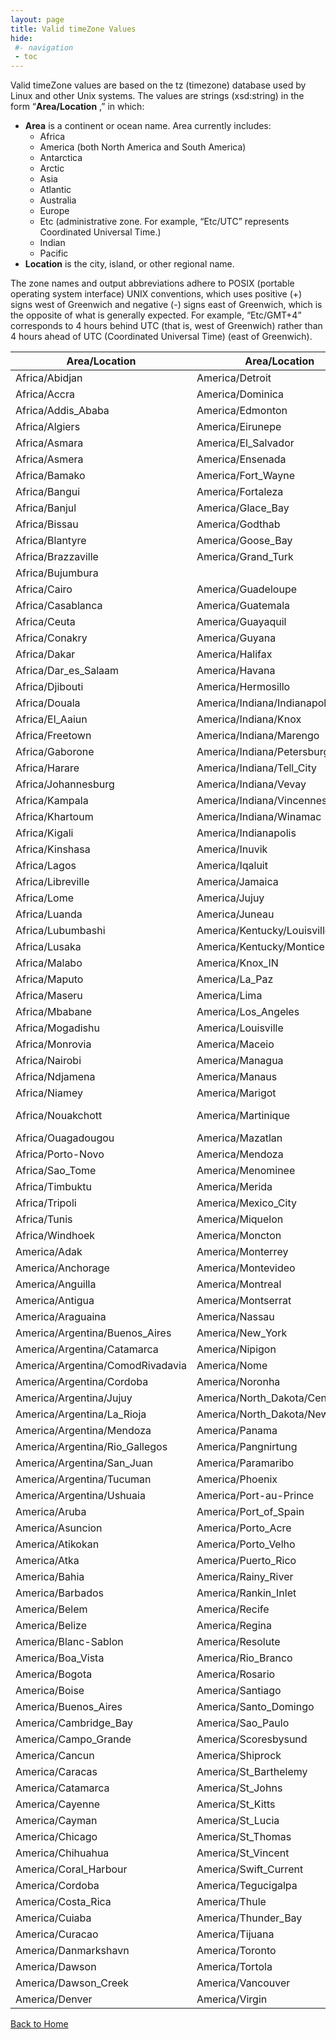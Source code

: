 ```yaml
---
layout: page
title: Valid timeZone Values
hide:
 #- navigation
 - toc
---
```



Valid timeZone values are based on the tz (timezone) database used by Linux and other Unix systems. The values are strings (xsd:string) in the form “**Area/Location** ,” in which:

  * **Area** is a continent or ocean name. Area currently includes: 
    * Africa
    * America (both North America and South America)
    * Antarctica
    * Arctic
    * Asia
    * Atlantic
    * Australia
    * Europe
    * Etc (administrative zone. For example, “Etc/UTC” represents Coordinated Universal Time.)
    * Indian
    * Pacific
  * **Location** is the city, island, or other regional name.

The zone names and output abbreviations adhere to POSIX (portable operating system interface) UNIX conventions, which uses positive (+) signs west of Greenwich and negative (-) signs east of Greenwich, which is the opposite of what is generally expected. For example, “Etc/GMT+4” corresponds to 4 hours behind UTC (that is, west of Greenwich) rather than 4 hours ahead of UTC (Coordinated Universal Time) (east of Greenwich).

Area/Location  |  Area/Location  |  Area/Location  |  Area/Location  |  Area/Location  |  Area/Location  
---|---|---|---|---|---  
Africa/Abidjan   	 | 	America/Detroit   	 | 	America/Whitehorse   	 | 	Asia/Yekaterinburg   	 | 	Europe/Berlin   	 | 	Pacific/Enderbury   
Africa/Accra   	 | 	America/Dominica   	 | 	America/Winnipeg   	 | 	Asia/Yerevan   	 | 	Europe/Bratislava   	 | 	Pacific/Fakaofo   
Africa/Addis_Ababa   	 | 	America/Edmonton   	 | 	America/Yakutat   	 | 	Atlantic/Azores   	 | 	Europe/Brussels   	 | 	Pacific/Fiji   
Africa/Algiers   	 | 	America/Eirunepe   	 | 	America/Yellowknife   	 | 	Atlantic/Bermuda   	 | 	Europe/Bucharest   	 | 	Pacific/Funafuti   
Africa/Asmara   	 | 	America/El_Salvador   	 | 	Antarctica/Casey   	 | 	Atlantic/Canary   	 | 	Europe/Budapest   	 | 	Pacific/Galapagos   
Africa/Asmera   	 | 	America/Ensenada   	 | 	Antarctica/Davis   	 | 	Atlantic/Cape_Verde   	 | 	Europe/Chisinau   	 | 	Pacific/Gambier   
Africa/Bamako   	 | 	America/Fort_Wayne   	 | 	Antarctica/DumontDUrville   	 | 	Atlantic/Faeroe   	 | 	Europe/Copenhagen   	 | 	Pacific/Guadalcanal   
Africa/Bangui   	 | 	America/Fortaleza   	 | 	Antarctica/Mawson   	 | 	Atlantic/Faroe   	 | 	Europe/Dublin   	 | 	Pacific/Guam   
Africa/Banjul   	 | 	America/Glace_Bay   	 | 	Antarctica/McMurdo   	 | 	Atlantic/Jan_Mayen   	 | 	Europe/Gibraltar   	 | 	Pacific/Honolulu   
Africa/Bissau   	 | 	America/Godthab   	 | 	Antarctica/Palmer   	 | 	Atlantic/Madeira   	 | 	Europe/Guernsey   	 | 	Pacific/Johnston   
Africa/Blantyre   	 | 	America/Goose_Bay   	 | 	Antarctica/Rothera   	 | 	Atlantic/Reykjavik   	 | 	Europe/Helsinki   	 | 	Pacific/Kiritimati   
Africa/Brazzaville   	 | 	America/Grand_Turk   	 | 	Antarctica/South_Pole   	 | 	Atlantic/South_Georgia   	 | 	Europe/Isle_of_Man   	 | 	Pacific/Kosrae   
Africa/Bujumbura   	 | 	|  America/Grenada   	 | 	Antarctica/Syowa   	 | 	Atlantic/St_Helena   	 | 	Europe/Istanbul   	 | 	Pacific/Kwajalein   
Africa/Cairo   	 | 	America/Guadeloupe   	 | 	Antarctica/Vostok   	 | 	Atlantic/Stanley   	 | 	Europe/Jersey   	 | 	Pacific/Majuro   
Africa/Casablanca   	 | 	America/Guatemala   	 | 	Arctic/Longyearbyen   	 | 	Australia/ACT   	 | 	Europe/Kaliningrad   	 | 	Pacific/Marquesas   
Africa/Ceuta   	 | 	America/Guayaquil   	 | 	Asia/Aden   	 | 	Australia/Adelaide   	 | 	Europe/Kiev   	 | 	Pacific/Midway   
Africa/Conakry   	 | 	America/Guyana   	 | 	Asia/Almaty   	 | 	Australia/Brisbane   	 | 	Europe/Lisbon   	 | 	Pacific/Nauru   
Africa/Dakar   	 | 	America/Halifax   	 | 	Asia/Amman   	 | 	Australia/Broken_Hill   	 | 	Europe/Ljubljana   	 | 	Pacific/Niue   
Africa/Dar_es_Salaam   	 | 	America/Havana   	 | 	Asia/Anadyr   	 | 	Australia/Canberra   	 | 	Europe/London   	 | 	Pacific/Norfolk   
Africa/Djibouti   	 | 	America/Hermosillo   	 | 	Asia/Aqtau   	 | 	Australia/Currie   	 | 	Europe/Luxembourg   	 | 	Pacific/Noumea   
Africa/Douala   	 | 	America/Indiana/Indianapolis   	 | 	Asia/Aqtobe   	 | 	Australia/Darwin   	 | 	Europe/Madrid   	 | 	Pacific/Pago_Pago   
Africa/El_Aaiun   	 | 	America/Indiana/Knox   	 | 	Asia/Ashgabat   	 | 	Australia/Eucla   	 | 	Europe/Malta   	 | 	Pacific/Palau   
Africa/Freetown   	 | 	America/Indiana/Marengo   	 | 	Asia/Ashkhabad   	 | 	Australia/Hobart   	 | 	Europe/Mariehamn   	 | 	Pacific/Pitcairn   
Africa/Gaborone   	 | 	America/Indiana/Petersburg   	 | 	Asia/Baghdad   	 | 	Australia/LHI   	 | 	Europe/Minsk   	 | 	Pacific/Ponape   
Africa/Harare   	 | 	America/Indiana/Tell_City   	 | 	|  Asia/Bahrain   	 | 	Australia/Lindeman   	 | 	Europe/Monaco   	 | 	Pacific/Port_Moresby   
Africa/Johannesburg   	 | 	America/Indiana/Vevay   	 | 	Asia/Baku   	 | 	Australia/Lord_Howe   	 | 	Europe/Moscow   	 | 	Pacific/Rarotonga   
Africa/Kampala   	 | 	America/Indiana/Vincennes   	 | 	Asia/Bangkok   	 | 	Australia/Melbourne   	 | 	Europe/Nicosia   	 | 	Pacific/Saipan   
Africa/Khartoum   	 | 	America/Indiana/Winamac   	 | 	Asia/Beirut   	 | 	Australia/NSW   	 | 	Europe/Oslo   	 | 	Pacific/Samoa   
Africa/Kigali   	 | 	America/Indianapolis   	 | 	Asia/Bishkek   	 | 	Australia/North   	 | 	Europe/Paris   	 | 	Pacific/Tahiti   
Africa/Kinshasa   	 | 	America/Inuvik   	 | 	Asia/Brunei   	 | 	Australia/Perth   	 | 	Europe/Podgorica   	 | 	Pacific/Tarawa   
Africa/Lagos   	 | 	America/Iqaluit   	 | 	Asia/Calcutta   	 | 	Australia/Queensland   	 | 	Europe/Prague   	 | 	Pacific/Tongatapu   
Africa/Libreville   	 | 	America/Jamaica   	 | 	Asia/Choibalsan   	 | 	Australia/South   	 | 	Europe/Riga   	 | 	Pacific/Truk   
Africa/Lome   	 | 	America/Jujuy   	 | 	Asia/Chongqing   	 | 	Australia/Sydney   	 | 	Europe/Rome   	 | 	Pacific/Wake   
Africa/Luanda   	 | 	America/Juneau   	 | 	Asia/Chungking   	 | 	Australia/Tasmania   	 | 	Europe/Samara   	 | 	Pacific/Wallis   
Africa/Lubumbashi   	 | 	America/Kentucky/Louisville   	 | 	Asia/Colombo   	 | 	Australia/Victoria   	 | 	Europe/San_Marino   	 | 	Pacific/Yap   
Africa/Lusaka   	 | 	America/Kentucky/Monticello   	 | 	Asia/Dacca   	 | 	Australia/West   	 | 	Europe/Sarajevo   	 | 	Poland   
Africa/Malabo   	 | 	America/Knox_IN   	 | 	Asia/Damascus   	 | 	|  Australia/Yancowinna   	 | 	Europe/Simferopol   	 | 	Portugal   
Africa/Maputo   	 | 	America/La_Paz   	 | 	Asia/Dhaka   	 | 	Brazil/Acre   	 | 	Europe/Skopje   	 | 	ROC   
Africa/Maseru   	 | 	America/Lima   	 | 	Asia/Dili   	 | 	Brazil/DeNoronha   	 | 	Europe/Sofia   	 | 	ROK   
Africa/Mbabane   	 | 	America/Los_Angeles   	 | 	Asia/Dubai   	 | 	Brazil/East   	 | 	Europe/Stockholm   	 | 	Singapore   
Africa/Mogadishu   	 | 	America/Louisville   	 | 	Asia/Dushanbe   	 | 	Brazil/West   	 | 	Europe/Tallinn   	 | 	Turkey   
Africa/Monrovia   	 | 	America/Maceio   	 | 	Asia/Gaza   	 | 	CET   	 | 	Europe/Tirane   	 | 	UCT   
Africa/Nairobi   	 | 	America/Managua   	 | 	Asia/Harbin   	 | 	CST6CDT   	 | 	Europe/Tiraspol   	 | 	US/Alaska   
Africa/Ndjamena   	 | 	America/Manaus   	 | 	Asia/Hong_Kong   	 | 	Canada/Atlantic   	 | 	Europe/Uzhgorod   	 | 	US/Aleutian   
Africa/Niamey   	 | 	America/Marigot   	 | 	Asia/Hovd   	 | 	Canada/Central   	 | 	Europe/Vaduz   	 | 	US/Arizona   
Africa/Nouakchott   	 | 	America/Martinique   	 | 	Asia/Irkutsk   	 | 	Canada/East-Saskatchewan   	 | 	Europe/Vatican   	 | 	US/Central   
Africa/Ouagadougou   	 | 	America/Mazatlan   	 | 	Asia/Istanbul   	 | 	Canada/Eastern   	 | 	Europe/Vienna   	 | 	US/East-Indiana   
Africa/Porto-Novo   	 | 	America/Mendoza   	 | 	Asia/Jakarta   	 | 	Canada/Mountain   	 | 	Europe/Vilnius   	 | 	US/Eastern   
Africa/Sao_Tome   	 | 	America/Menominee   	 | 	Asia/Jayapura   	 | 	Canada/Newfoundland   	 | 	|  Europe/Volgograd   	 | 	US/Hawaii   
Africa/Timbuktu   	 | 	America/Merida   	 | 	Asia/Jerusalem   	 | 	Canada/Pacific   	 | 	Europe/Warsaw   	 | 	US/Indiana-Starke   
Africa/Tripoli   	 | 	America/Mexico_City   	 | 	Asia/Kabul   	 | 	Canada/Saskatchewan   	 | 	Europe/Zagreb   	 | 	US/Michigan   
Africa/Tunis   	 | 	America/Miquelon   	 | 	Asia/Kamchatka   	 | 	Canada/Yukon   	 | 	Europe/Zaporozhye   	 | 	US/Mountain   
Africa/Windhoek   	 | 	America/Moncton   	 | 	Asia/Karachi   	 | 	Chile/Continental   	 | 	Europe/Zurich   	 | 	US/Pacific   
America/Adak   	 | 	America/Monterrey   	 | 	Asia/Kashgar   	 | 	Chile/EasterIsland   	 | 	Factory   	 | 	US/Pacific-New   
America/Anchorage   	 | 	America/Montevideo   	 | 	Asia/Katmandu   	 | 	Cuba   	 | 	GB   	 | 	US/Samoa   
America/Anguilla   	 | 	America/Montreal   	 | 	Asia/Krasnoyarsk   	 | 	EET   	 | 	GB-Eire   	 | 	UTC   
America/Antigua   	 | 	America/Montserrat   	 | 	Asia/Kuala_Lumpur   	 | 	EST   	 | 	GMT   	 | 	Universal   
America/Araguaina   	 | 	America/Nassau   	 | 	Asia/Kuching   	 | 	EST5EDT   	 | 	GMT+0   	 | 	W-SU   
America/Argentina/Buenos_Aires   	 | 	America/New_York   	 | 	Asia/Kuwait   	 | 	Egypt   	 | 	GMT-0   	 | 	WET   
America/Argentina/Catamarca   	 | 	America/Nipigon   	 | 	Asia/Macao   	 | 	Eire   	 | 	GMT0   	 | 	Zulu   
America/Argentina/ComodRivadavia   	 | 	America/Nome   	 | 	Asia/Macau   	 | 	Etc/GMT   	 | 	Greenwich   	 | 	
America/Argentina/Cordoba   	 | 	America/Noronha   	 | 	Asia/Magadan   	 | 	Etc/GMT+0   	 | 	HST   	 | 	
America/Argentina/Jujuy   	 | 	America/North_Dakota/Center   	 | 	Asia/Makassar   	 | 	Etc/GMT+1   	 | 	Hongkong   	 | 	
America/Argentina/La_Rioja   	 | 	America/North_Dakota/New_Salem   	 | 	Asia/Manila   	 | 	Etc/GMT+10   	 | 	Iceland   	 | 	
America/Argentina/Mendoza   	 | 	America/Panama   	 | 	Asia/Muscat   	 | 	Etc/GMT+11   	 | 	Indian/Antananarivo   	 | 	
America/Argentina/Rio_Gallegos   	 | 	America/Pangnirtung   	 | 	Asia/Nicosia   	 | 	Etc/GMT+12   	 | 	Indian/Chagos   	 | 	
America/Argentina/San_Juan   	 | 	America/Paramaribo   	 | 	Asia/Novosibirsk   	 | 	Etc/GMT+2   	 | 	Indian/Christmas   	 | 	
America/Argentina/Tucuman   	 | 	America/Phoenix   	 | 	Asia/Omsk   	 | 	Etc/GMT+3   	 | 	Indian/Cocos   	 | 	
America/Argentina/Ushuaia   	 | 	America/Port-au-Prince   	 | 	Asia/Oral   	 | 	Etc/GMT+4   	 | 	Indian/Comoro   	 | 	
America/Aruba   	 | 	America/Port_of_Spain   	 | 	Asia/Phnom_Penh   	 | 	Etc/GMT+5   	 | 	Indian/Kerguelen   	 | 	
America/Asuncion   	 | 	America/Porto_Acre   	 | 	Asia/Pontianak   	 | 	Etc/GMT+6   	 | 	Indian/Mahe   	 | 	
America/Atikokan   	 | 	America/Porto_Velho   	 | 	Asia/Pyongyang   	 | 	Etc/GMT+7   	 | 	Indian/Maldives   	 | 	
America/Atka   	 | 	America/Puerto_Rico   	 | 	Asia/Qatar   	 | 	Etc/GMT+8   	 | 	Indian/Mauritius   	 | 	
America/Bahia   	 | 	America/Rainy_River   	 | 	Asia/Qyzylorda   	 | 	Etc/GMT+9   	 | 	Indian/Mayotte   	 | 	
America/Barbados   	 | 	America/Rankin_Inlet   	 | 	Asia/Rangoon   	 | 	Etc/GMT-0   	 | 	Indian/Reunion   	 | 	
America/Belem   	 | 	America/Recife   	 | 	Asia/Riyadh   	 | 	Etc/GMT-1   	 | 	Iran   	 | 	
America/Belize   	 | 	America/Regina   	 | 	Asia/Riyadh87   	 | 	Etc/GMT-10   	 | 	Israel   	 | 	
America/Blanc-Sablon   	 | 	America/Resolute   	 | 	Asia/Riyadh88   	 | 	Etc/GMT-11   	 | 	Jamaica   	 | 	
America/Boa_Vista   	 | 	America/Rio_Branco   	 | 	Asia/Riyadh89   	 | 	Etc/GMT-12   	 | 	Japan   	 | 	
America/Bogota   	 | 	America/Rosario   	 | 	Asia/Saigon   	 | 	Etc/GMT-13   	 | 	Kwajalein   	 | 	
America/Boise   	 | 	America/Santiago   	 | 	Asia/Sakhalin   	 | 	Etc/GMT-14   	 | 	Libya   	 | 	
America/Buenos_Aires   	 | 	America/Santo_Domingo   	 | 	Asia/Samarkand   	 | 	Etc/GMT-2   	 | 	MET   	 | 	
America/Cambridge_Bay   	 | 	America/Sao_Paulo   	 | 	Asia/Seoul   	 | 	Etc/GMT-3   	 | 	MST   	 | 	
America/Campo_Grande   	 | 	America/Scoresbysund   	 | 	Asia/Shanghai   	 | 	Etc/GMT-4   	 | 	MST7MDT   	 | 	
America/Cancun   	 | 	America/Shiprock   	 | 	Asia/Singapore   	 | 	Etc/GMT-5   	 | 	Mexico/BajaNorte   	 | 	
America/Caracas   	 | 	America/St_Barthelemy   	 | 	Asia/Taipei   	 | 	Etc/GMT-6   	 | 	Mexico/BajaSur   	 | 	
America/Catamarca   	 | 	America/St_Johns   	 | 	Asia/Tashkent   	 | 	Etc/GMT-7   	 | 	Mexico/General   	 | 	
America/Cayenne   	 | 	America/St_Kitts   	 | 	Asia/Tbilisi   	 | 	Etc/GMT-8   	 | 	Mideast/Riyadh87   	 | 	
America/Cayman   	 | 	America/St_Lucia   	 | 	Asia/Tehran   	 | 	Etc/GMT-9   	 | 	Mideast/Riyadh88   	 | 	
America/Chicago   	 | 	America/St_Thomas   	 | 	Asia/Tel_Aviv   	 | 	Etc/GMT0   	 | 	Mideast/Riyadh89   	 | 	
America/Chihuahua   	 | 	America/St_Vincent   	 | 	Asia/Thimbu   	 | 	Etc/Greenwich   	 | 	NZ   	 | 	
America/Coral_Harbour   	 | 	America/Swift_Current   	 | 	Asia/Thimphu   	 | 	Etc/UCT   	 | 	NZ-CHAT   	 | 	
America/Cordoba   	 | 	America/Tegucigalpa   	 | 	Asia/Tokyo   	 | 	Etc/UTC   	 | 	Navajo   	 | 	
America/Costa_Rica   	 | 	America/Thule   	 | 	Asia/Ujung_Pandang   	 | 	Etc/Universal   	 | 	PRC   	 | 	
America/Cuiaba   	 | 	America/Thunder_Bay   	 | 	Asia/Ulaanbaatar   	 | 	Etc/Zulu   	 | 	PST8PDT   	 | 	
America/Curacao   	 | 	America/Tijuana   	 | 	Asia/Ulan_Bator   	 | 	Europe/Amsterdam   	 | 	Pacific/Apia   	 | 	
America/Danmarkshavn   	 | 	America/Toronto   	 | 	Asia/Urumqi   	 | 	Europe/Andorra   	 | 	Pacific/Auckland   	 | 	
America/Dawson   	 | 	America/Tortola   	 | 	Asia/Vientiane   	 | 	Europe/Athens   	 | 	Pacific/Chatham   	 | 	
America/Dawson_Creek   	 | 	America/Vancouver   	 | 	Asia/Vladivostok   	 | 	Europe/Belfast   	 | 	Pacific/Easter   	 | 	
America/Denver   	 | 	America/Virgin   	 | 	Asia/Yakutsk   	 | 	Europe/Belgrade   	 | 	Pacific/Efate   	 | 	

<!-- 

Africa/Abidjan   
Africa/Accra   
Africa/Addis_Ababa   
Africa/Algiers   
Africa/Asmara   
Africa/Asmera   
Africa/Bamako   
Africa/Bangui   
Africa/Banjul   
Africa/Bissau   
Africa/Blantyre   
Africa/Brazzaville   
Africa/Bujumbura   
Africa/Cairo   
Africa/Casablanca   
Africa/Ceuta   
Africa/Conakry   
Africa/Dakar   
Africa/Dar_es_Salaam   
Africa/Djibouti   
Africa/Douala   
Africa/El_Aaiun   
Africa/Freetown   
Africa/Gaborone   
Africa/Harare   
Africa/Johannesburg   
Africa/Kampala   
Africa/Khartoum   
Africa/Kigali   
Africa/Kinshasa   
Africa/Lagos   
Africa/Libreville   
Africa/Lome   
Africa/Luanda   
Africa/Lubumbashi   
Africa/Lusaka   
Africa/Malabo   
Africa/Maputo   
Africa/Maseru   
Africa/Mbabane   
Africa/Mogadishu   
Africa/Monrovia   
Africa/Nairobi   
Africa/Ndjamena   
Africa/Niamey   
Africa/Nouakchott   
Africa/Ouagadougou   
Africa/Porto-Novo   
Africa/Sao_Tome   
Africa/Timbuktu   
Africa/Tripoli   
Africa/Tunis   
Africa/Windhoek   
America/Adak   
America/Anchorage   
America/Anguilla   
America/Antigua   
America/Araguaina   
America/Argentina/Buenos_Aires   
America/Argentina/Catamarca   
America/Argentina/ComodRivadavia   
America/Argentina/Cordoba   
America/Argentina/Jujuy   
America/Argentina/La_Rioja   
America/Argentina/Mendoza   
America/Argentina/Rio_Gallegos   
America/Argentina/San_Juan   
America/Argentina/Tucuman   
America/Argentina/Ushuaia   
America/Aruba   
America/Asuncion   
America/Atikokan   
America/Atka   
America/Bahia   
America/Barbados   
America/Belem   
America/Belize   
America/Blanc-Sablon   
America/Boa_Vista   
America/Bogota   
America/Boise   
America/Buenos_Aires   
America/Cambridge_Bay   
America/Campo_Grande   
America/Cancun   
America/Caracas   
America/Catamarca   
America/Cayenne   
America/Cayman   
America/Chicago   
America/Chihuahua   
America/Coral_Harbour   
America/Cordoba   
America/Costa_Rica   
America/Cuiaba   
America/Curacao   
America/Danmarkshavn   
America/Dawson   
America/Dawson_Creek   
America/Denver   
America/Detroit   
America/Dominica   
America/Edmonton   
America/Eirunepe   
America/El_Salvador   
America/Ensenada   
America/Fort_Wayne   
America/Fortaleza   
America/Glace_Bay   
America/Godthab   
America/Goose_Bay   
America/Grand_Turk   
|  America/Grenada   
America/Guadeloupe   
America/Guatemala   
America/Guayaquil   
America/Guyana   
America/Halifax   
America/Havana   
America/Hermosillo   
America/Indiana/Indianapolis   
America/Indiana/Knox   
America/Indiana/Marengo   
America/Indiana/Petersburg   
America/Indiana/Tell_City   
America/Indiana/Vevay   
America/Indiana/Vincennes   
America/Indiana/Winamac   
America/Indianapolis   
America/Inuvik   
America/Iqaluit   
America/Jamaica   
America/Jujuy   
America/Juneau   
America/Kentucky/Louisville   
America/Kentucky/Monticello   
America/Knox_IN   
America/La_Paz   
America/Lima   
America/Los_Angeles   
America/Louisville   
America/Maceio   
America/Managua   
America/Manaus   
America/Marigot   
America/Martinique   
America/Mazatlan   
America/Mendoza   
America/Menominee   
America/Merida   
America/Mexico_City   
America/Miquelon   
America/Moncton   
America/Monterrey   
America/Montevideo   
America/Montreal   
America/Montserrat   
America/Nassau   
America/New_York   
America/Nipigon   
America/Nome   
America/Noronha   
America/North_Dakota/Center   
America/North_Dakota/New_Salem   
America/Panama   
America/Pangnirtung   
America/Paramaribo   
America/Phoenix   
America/Port-au-Prince   
America/Port_of_Spain   
America/Porto_Acre   
America/Porto_Velho   
America/Puerto_Rico   
America/Rainy_River   
America/Rankin_Inlet   
America/Recife   
America/Regina   
America/Resolute   
America/Rio_Branco   
America/Rosario   
America/Santiago   
America/Santo_Domingo   
America/Sao_Paulo   
America/Scoresbysund   
America/Shiprock   
America/St_Barthelemy   
America/St_Johns   
America/St_Kitts   
America/St_Lucia   
America/St_Thomas   
America/St_Vincent   
America/Swift_Current   
America/Tegucigalpa   
America/Thule   
America/Thunder_Bay   
America/Tijuana   
America/Toronto   
America/Tortola   
America/Vancouver   
America/Virgin   
America/Whitehorse   
America/Winnipeg   
America/Yakutat   
America/Yellowknife   
Antarctica/Casey   
Antarctica/Davis   
Antarctica/DumontDUrville   
Antarctica/Mawson   
Antarctica/McMurdo   
Antarctica/Palmer   
Antarctica/Rothera   
Antarctica/South_Pole   
Antarctica/Syowa   
Antarctica/Vostok   
Arctic/Longyearbyen   
Asia/Aden   
Asia/Almaty   
Asia/Amman   
Asia/Anadyr   
Asia/Aqtau   
Asia/Aqtobe   
Asia/Ashgabat   
Asia/Ashkhabad   
Asia/Baghdad   
|  Asia/Bahrain   
Asia/Baku   
Asia/Bangkok   
Asia/Beirut   
Asia/Bishkek   
Asia/Brunei   
Asia/Calcutta   
Asia/Choibalsan   
Asia/Chongqing   
Asia/Chungking   
Asia/Colombo   
Asia/Dacca   
Asia/Damascus   
Asia/Dhaka   
Asia/Dili   
Asia/Dubai   
Asia/Dushanbe   
Asia/Gaza   
Asia/Harbin   
Asia/Hong_Kong   
Asia/Hovd   
Asia/Irkutsk   
Asia/Istanbul   
Asia/Jakarta   
Asia/Jayapura   
Asia/Jerusalem   
Asia/Kabul   
Asia/Kamchatka   
Asia/Karachi   
Asia/Kashgar   
Asia/Katmandu   
Asia/Krasnoyarsk   
Asia/Kuala_Lumpur   
Asia/Kuching   
Asia/Kuwait   
Asia/Macao   
Asia/Macau   
Asia/Magadan   
Asia/Makassar   
Asia/Manila   
Asia/Muscat   
Asia/Nicosia   
Asia/Novosibirsk   
Asia/Omsk   
Asia/Oral   
Asia/Phnom_Penh   
Asia/Pontianak   
Asia/Pyongyang   
Asia/Qatar   
Asia/Qyzylorda   
Asia/Rangoon   
Asia/Riyadh   
Asia/Riyadh87   
Asia/Riyadh88   
Asia/Riyadh89   
Asia/Saigon   
Asia/Sakhalin   
Asia/Samarkand   
Asia/Seoul   
Asia/Shanghai   
Asia/Singapore   
Asia/Taipei   
Asia/Tashkent   
Asia/Tbilisi   
Asia/Tehran   
Asia/Tel_Aviv   
Asia/Thimbu   
Asia/Thimphu   
Asia/Tokyo   
Asia/Ujung_Pandang   
Asia/Ulaanbaatar   
Asia/Ulan_Bator   
Asia/Urumqi   
Asia/Vientiane   
Asia/Vladivostok   
Asia/Yakutsk   
Asia/Yekaterinburg   
Asia/Yerevan   
Atlantic/Azores   
Atlantic/Bermuda   
Atlantic/Canary   
Atlantic/Cape_Verde   
Atlantic/Faeroe   
Atlantic/Faroe   
Atlantic/Jan_Mayen   
Atlantic/Madeira   
Atlantic/Reykjavik   
Atlantic/South_Georgia   
Atlantic/St_Helena   
Atlantic/Stanley   
Australia/ACT   
Australia/Adelaide   
Australia/Brisbane   
Australia/Broken_Hill   
Australia/Canberra   
Australia/Currie   
Australia/Darwin   
Australia/Eucla   
Australia/Hobart   
Australia/LHI   
Australia/Lindeman   
Australia/Lord_Howe   
Australia/Melbourne   
Australia/NSW   
Australia/North   
Australia/Perth   
Australia/Queensland   
Australia/South   
Australia/Sydney   
Australia/Tasmania   
Australia/Victoria   
Australia/West   
|  Australia/Yancowinna   
Brazil/Acre   
Brazil/DeNoronha   
Brazil/East   
Brazil/West   
CET   
CST6CDT   
Canada/Atlantic   
Canada/Central   
Canada/East-Saskatchewan   
Canada/Eastern   
Canada/Mountain   
Canada/Newfoundland   
Canada/Pacific   
Canada/Saskatchewan   
Canada/Yukon   
Chile/Continental   
Chile/EasterIsland   
Cuba   
EET   
EST   
EST5EDT   
Egypt   
Eire   
Etc/GMT   
Etc/GMT+0   
Etc/GMT+1   
Etc/GMT+10   
Etc/GMT+11   
Etc/GMT+12   
Etc/GMT+2   
Etc/GMT+3   
Etc/GMT+4   
Etc/GMT+5   
Etc/GMT+6   
Etc/GMT+7   
Etc/GMT+8   
Etc/GMT+9   
Etc/GMT-0   
Etc/GMT-1   
Etc/GMT-10   
Etc/GMT-11   
Etc/GMT-12   
Etc/GMT-13   
Etc/GMT-14   
Etc/GMT-2   
Etc/GMT-3   
Etc/GMT-4   
Etc/GMT-5   
Etc/GMT-6   
Etc/GMT-7   
Etc/GMT-8   
Etc/GMT-9   
Etc/GMT0   
Etc/Greenwich   
Etc/UCT   
Etc/UTC   
Etc/Universal   
Etc/Zulu   
Europe/Amsterdam   
Europe/Andorra   
Europe/Athens   
Europe/Belfast   
Europe/Belgrade   
Europe/Berlin   
Europe/Bratislava   
Europe/Brussels   
Europe/Bucharest   
Europe/Budapest   
Europe/Chisinau   
Europe/Copenhagen   
Europe/Dublin   
Europe/Gibraltar   
Europe/Guernsey   
Europe/Helsinki   
Europe/Isle_of_Man   
Europe/Istanbul   
Europe/Jersey   
Europe/Kaliningrad   
Europe/Kiev   
Europe/Lisbon   
Europe/Ljubljana   
Europe/London   
Europe/Luxembourg   
Europe/Madrid   
Europe/Malta   
Europe/Mariehamn   
Europe/Minsk   
Europe/Monaco   
Europe/Moscow   
Europe/Nicosia   
Europe/Oslo   
Europe/Paris   
Europe/Podgorica   
Europe/Prague   
Europe/Riga   
Europe/Rome   
Europe/Samara   
Europe/San_Marino   
Europe/Sarajevo   
Europe/Simferopol   
Europe/Skopje   
Europe/Sofia   
Europe/Stockholm   
Europe/Tallinn   
Europe/Tirane   
Europe/Tiraspol   
Europe/Uzhgorod   
Europe/Vaduz   
Europe/Vatican   
Europe/Vienna   
Europe/Vilnius   
|  Europe/Volgograd   
Europe/Warsaw   
Europe/Zagreb   
Europe/Zaporozhye   
Europe/Zurich   
Factory   
GB   
GB-Eire   
GMT   
GMT+0   
GMT-0   
GMT0   
Greenwich   
HST   
Hongkong   
Iceland   
Indian/Antananarivo   
Indian/Chagos   
Indian/Christmas   
Indian/Cocos   
Indian/Comoro   
Indian/Kerguelen   
Indian/Mahe   
Indian/Maldives   
Indian/Mauritius   
Indian/Mayotte   
Indian/Reunion   
Iran   
Israel   
Jamaica   
Japan   
Kwajalein   
Libya   
MET   
MST   
MST7MDT   
Mexico/BajaNorte   
Mexico/BajaSur   
Mexico/General   
Mideast/Riyadh87   
Mideast/Riyadh88   
Mideast/Riyadh89   
NZ   
NZ-CHAT   
Navajo   
PRC   
PST8PDT   
Pacific/Apia   
Pacific/Auckland   
Pacific/Chatham   
Pacific/Easter   
Pacific/Efate   
Pacific/Enderbury   
Pacific/Fakaofo   
Pacific/Fiji   
Pacific/Funafuti   
Pacific/Galapagos   
Pacific/Gambier   
Pacific/Guadalcanal   
Pacific/Guam   
Pacific/Honolulu   
Pacific/Johnston   
Pacific/Kiritimati   
Pacific/Kosrae   
Pacific/Kwajalein   
Pacific/Majuro   
Pacific/Marquesas   
Pacific/Midway   
Pacific/Nauru   
Pacific/Niue   
Pacific/Norfolk   
Pacific/Noumea   
Pacific/Pago_Pago   
Pacific/Palau   
Pacific/Pitcairn   
Pacific/Ponape   
Pacific/Port_Moresby   
Pacific/Rarotonga   
Pacific/Saipan   
Pacific/Samoa   
Pacific/Tahiti   
Pacific/Tarawa   
Pacific/Tongatapu   
Pacific/Truk   
Pacific/Wake   
Pacific/Wallis   
Pacific/Yap   
Poland   
Portugal   
ROC   
ROK   
Singapore   
Turkey   
UCT   
US/Alaska   
US/Aleutian   
US/Arizona   
US/Central   
US/East-Indiana   
US/Eastern   
US/Hawaii   
US/Indiana-Starke   
US/Michigan   
US/Mountain   
US/Pacific   
US/Pacific-New   
US/Samoa   
UTC   
Universal   
W-SU   
WET   
Zulu    -->
  
[Back to Home](index.md)
